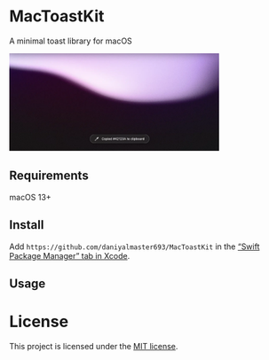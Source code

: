 # MacToastKit

A minimal toast library for macOS

<img src="/Assets/Screenshots/MacToastKit-1.webp" width="75%" alt="MacToastKit"/>

## Requirements

macOS 13+

## Install

Add `https://github.com/daniyalmaster693/MacToastKit` in the [“Swift Package Manager” tab in Xcode](https://developer.apple.com/documentation/xcode/adding_package_dependencies_to_your_app).

## Usage

# License

This project is licensed under the [MIT license](LICENSE).
